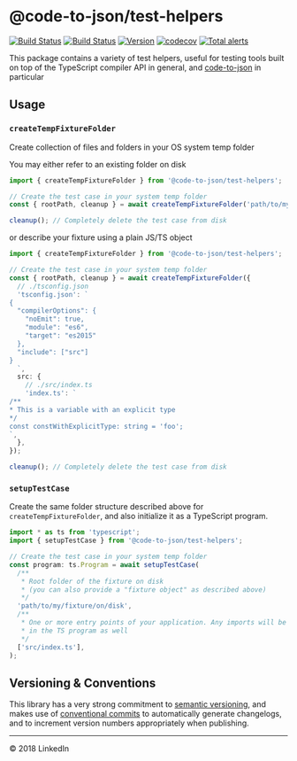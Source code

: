 # @code-to-json/test-helpers

[![Build Status](https://travis-ci.org/code-to-json/code-to-json.svg?branch=master)](https://travis-ci.org/code-to-json/code-to-json)
[![Build Status](https://dev.azure.com/code-to-json/code-to-json/_apis/build/status/code-to-json.code-to-json)](https://dev.azure.com/code-to-json/code-to-json/_build/latest?definitionId=1)
[![Version](https://img.shields.io/npm/v/@code-to-json/test-helpers.svg)](https://www.npmjs.com/package/@code-to-json/test-helpers)
[![codecov](https://codecov.io/gh/code-to-json/code-to-json/branch/master/graph/badge.svg)](https://codecov.io/gh/code-to-json/code-to-json/tree/master/packages/test-helpers/src)
[![Total alerts](https://img.shields.io/lgtm/alerts/g/code-to-json/code-to-json.svg?logo=lgtm&logoWidth=18)](https://lgtm.com/projects/g/code-to-json/code-to-json/alerts/)

This package contains a variety of test helpers, useful for testing tools built on top of the TypeScript compiler API in general, and [code-to-json](https://github.com/code-to-json/code-to-json) in particular

## Usage

### `createTempFixtureFolder`

Create collection of files and folders in your OS system temp folder

You may either refer to an existing folder on disk

```ts
import { createTempFixtureFolder } from '@code-to-json/test-helpers';

// Create the test case in your system temp folder
const { rootPath, cleanup } = await createTempFixtureFolder('path/to/my/fixture/on/disk');

cleanup(); // Completely delete the test case from disk
```

or describe your fixture using a plain JS/TS object

```ts
import { createTempFixtureFolder } from '@code-to-json/test-helpers';

// Create the test case in your system temp folder
const { rootPath, cleanup } = await createTempFixtureFolder({
  // ./tsconfig.json
  'tsconfig.json': `
{
  "compilerOptions": {
    "noEmit": true,
    "module": "es6",
    "target": "es2015"
  },
  "include": ["src"]
}
  `,
  src: {
    // ./src/index.ts
    'index.ts': `
/**
* This is a variable with an explicit type
*/
const constWithExplicitType: string = 'foo';
`,
  },
});

cleanup(); // Completely delete the test case from disk
```

### `setupTestCase`

Create the same folder structure described above for `createTempFixtureFolder`, and also initialize it as a TypeScript program.

```ts
import * as ts from 'typescript';
import { setupTestCase } from '@code-to-json/test-helpers';

// Create the test case in your system temp folder
const program: ts.Program = await setupTestCase(
  /**
   * Root folder of the fixture on disk
   * (you can also provide a "fixture object" as described above)
   */
  'path/to/my/fixture/on/disk',
  /**
   * One or more entry points of your application. Any imports will be included
   * in the TS program as well
   */
  ['src/index.ts'],
);
```

## Versioning & Conventions

This library has a very strong commitment to [semantic versioning](https://semver.org/), and makes use of [conventional commits](https://conventionalcommits.org) to automatically generate changelogs, and to increment version numbers appropriately when publishing.

---

© 2018 LinkedIn
